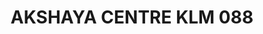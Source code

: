 ---
title: "AKSHAYA CENTRE KLM 088"
url: /munrothuruthu/akshaya-centre-klm-088/
shop: Supermarkt
---